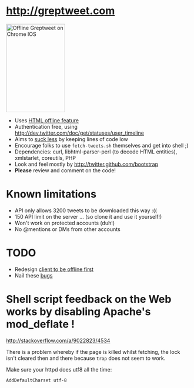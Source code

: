 # <http://greptweet.com>

<a href="http://www.flickr.com/photos/hendry/7577182774/" title="Offline Greptweet on Chrome IOS by Kai Hendry, on Flickr"><img src="http://farm8.staticflickr.com/7133/7577182774_d5b654ea69_m.jpg" width="160" height="240" alt="Offline Greptweet on Chrome IOS"></a>

* Uses [HTML offline feature](http://www.whatwg.org/specs/web-apps/current-work/multipage/offline.html)
* Authentication free, using <http://dev.twitter.com/doc/get/statuses/user_timeline>
* Aims to [suck less](http://suckless.org) by keeping lines of code low
* Encourage folks to use `fetch-tweets.sh` themselves and get into shell ;)
* Dependencies: curl, libhtml-parser-perl (to decode HTML entities), xmlstarlet, coreutils, PHP
* Look and feel mostly by <http://twitter.github.com/bootstrap>
* **Please** review and comment on the code!

# Known limitations

* API only allows 3200 tweets to be downloaded this way :((
* 150 API limit on the server ... (so clone it and use it yourself!)
* Won't work on protected accounts (duh!)
* No @mentions or DMs from other accounts

# TODO

* Redesign [client to be offline first](http://natalian.org/archives/2012/07/16/navigator.onLine/)
* Nail these [bugs](https://github.com/kaihendry/Greptweet/issues?state=open)

# Shell script feedback on the Web works by disabling Apache's mod_deflate !

<http://stackoverflow.com/a/9022823/4534>

There is a problem whereby if the page is killed whilst fetching, the lock isn't cleared then and there because `trap` does not seem to work.

Make sure your httpd does utf8 all the time:

	AddDefaultCharset utf-8
